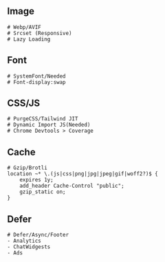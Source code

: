 ## Image

```shell
# Webp/AVIF
# Srcset (Responsive)
# Lazy Loading
```

## Font

```shell
# SystemFont/Needed
# Font-display:swap
```

## CSS/JS

```shell
# PurgeCSS/Tailwind JIT
# Dynamic Import JS(Needed)
# Chrome Devtools > Coverage
```

## Cache

```shell
# Gzip/Brotli
location ~* \.(js|css|png|jpg|jpeg|gif|woff2?)$ {
    expires 1y;
    add_header Cache-Control "public";
    gzip_static on;
}
```

## Defer

```shell
# Defer/Async/Footer
- Analytics
- ChatWidgests
- Ads
```

